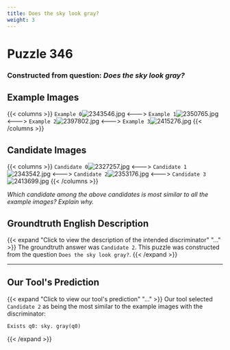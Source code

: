 ```yaml
---
title: Does the sky look gray?
weight: 3
---
```


# Puzzle 346
### Constructed from question: _Does the sky look gray?_


## Example Images
{{< columns >}}
`Example 0`![2343546.jpg](/gqa_images/2343546.jpg)
<--->
`Example 1`![2350765.jpg](/gqa_images/2350765.jpg)
<--->
`Example 2`![2397802.jpg](/gqa_images/2397802.jpg)
<--->
`Example 3`![2415276.jpg](/gqa_images/2415276.jpg)
{{< /columns >}}

## Candidate Images
{{< columns >}}
`Candidate 0`![2327257.jpg](/gqa_images/2327257.jpg)
<--->
`Candidate 1`![2343542.jpg](/gqa_images/2343542.jpg)
<--->
`Candidate 2`![2353176.jpg](/gqa_images/2353176.jpg)
<--->
`Candidate 3`![2413699.jpg](/gqa_images/2413699.jpg)
{{< /columns >}}

*Which candidate among the above candidates is most similar to all the example images? Explain why.*

## Groundtruth English Description

{{< expand "Click to view the description of the intended discriminator" "..." >}}
The groundtruth answer was `Candidate 2`. This puzzle was constructed from the question `Does the sky look gray?`.
{{< /expand >}}

---

## Our Tool's Prediction

{{< expand "Click to view our tool's prediction" "..." >}}
Our tool selected `Candidate 2` as being the most similar to the example images with the discriminator:
```plaintext
Exists q0: sky. gray(q0)
```
{{< /expand >}}
